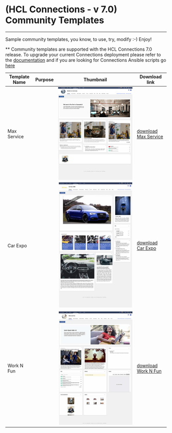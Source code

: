 # (HCL Connections - v 7.0) Community Templates


---

Sample community templates, you know, to use, try, modify :-) Enjoy!

** Community templates are supported with the HCL Connections 7.0 release. To upgrade your current Connections deployment please refer to the [documentation][1] and if you are looking for Connections Ansible scripts go [here][2]


|Template Name| Purpose| Thumbnail| Download link |
|---|---|---|---|
| Max Service | | ![](https://raw.githubusercontent.com/HCL-TECH-SOFTWARE/connections-samples/main/community-templates/thumbnails/MaxServiceTemplate.jpg?raw=true) | [download Max Service](https://github.com/HCL-TECH-SOFTWARE/connections-samples/blob/main/community-templates/templates/1607710547614_868aeec2-525d-41a3-9c58-5f49b841c3c7.zip) |
| Car Expo | | ![](https://github.com/HCL-TECH-SOFTWARE/connections-samples/blob/main/community-templates/thumbnails/CarExpo.jpg)| [download Car Expo](https://github.com/HCL-TECH-SOFTWARE/connections-samples/blob/main/community-templates/templates/1607538264532_27372e34-55aa-408e-86bb-b10b622f26b4.zip) |
| Work N Fun | | ![](https://raw.githubusercontent.com/HCL-TECH-SOFTWARE/connections-samples/main/community-templates/thumbnails/WorknFun.jpg?raw=true)| [download Work N Fun](https://github.com/HCL-TECH-SOFTWARE/connections-samples/blob/main/community-templates/templates/1607557980409_b9c878e9-2736-4e1f-8a65-208a5a4c1f4f.zip)


[1]: https://help.hcltechsw.com/connections/v7/index.html
[2]: https://github.com/HCL-TECH-SOFTWARE/connections-automation


